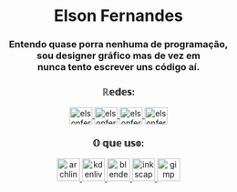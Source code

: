 <h1 align="center">Elson Fernandes</h1>
<h3 align="center">Entendo quase porra nenhuma de programação,</br>sou designer gráfico mas de vez em </br>nunca tento escrever uns código aí.</h3>

<!--<h3 align="center">Entre em contato:</h3>-->
<h3 align="center">ℝ𝕖𝕕𝕖𝕤:</h3>
<p align="center">
<a href="https://linkedin.com/in/elsonfernand" target="blank"><img align="center" src="https://raw.githubusercontent.com/rahuldkjain/github-profile-readme-generator/master/src/images/icons/Social/linked-in-alt.svg" alt="elsonfernand" height="30" width="40"/>
</a>
<a href="https://fb.com/elsonfernand" target="blank"><img align="center" src="https://raw.githubusercontent.com/rahuldkjain/github-profile-readme-generator/master/src/images/icons/Social/facebook.svg" alt="elsonfernand" height="30" width="40"/>
</a>
<a href="https://instagram.com/elsonfernand" target="blank"><img align="center" src="https://raw.githubusercontent.com/rahuldkjain/github-profile-readme-generator/master/src/images/icons/Social/instagram.svg" alt="elsonfernand" height="30" width="40"/>
</a>
<a href="https://www.youtube.com/@elsonfernand" target="blank"><img align="center" src="https://raw.githubusercontent.com/rahuldkjain/github-profile-readme-generator/master/src/images/icons/Social/youtube.svg" alt="elsonfernand" height="30" width="40"/>
</a>
</p>

<!--<h3 align="center">Como sou designer gráfico, uso:</h3>-->
<h3 align="center">𝕆 𝕢𝕦𝕖 𝕦𝕤𝕠:</h3>
<p align="center">
  <a href="https://www.archlinux.org/" target="blank" rel="noreferrer"> <img src="https://vectorwiki.com/images/l0YT0__arch-linux-logo.svg" alt="archlinux" height="40"/>
  </a>
  <a href="https://kdenlive.org/en/" target="blank" rel="noreferrer"> <img src="https://upload.wikimedia.org/wikipedia/commons/4/43/Kdenlive_Logo.svg" alt="kdenlive" height="40"/>
  </a>
  <a href="https://www.blender.org/" target="blank" rel="noreferrer"> <img src="https://download.blender.org/branding/blender_logo.svg" alt="blender" height="40"/>
  </a>
  <a href="https://inkscape.org/" target="blank" rel="noreferrer"> <img src="https://www.vectorlogo.zone/logos/inkscape/inkscape-ar21.svg" alt="inkscape" height="40"/>
  </a>
  <a href="https://www.gimp.org/" target="blank" rel="noreferrer"> <img src="https://www.vectorlogo.zone/logos/gimp/gimp-ar21.svg" alt="gimp" height="40"/>
  </a>
  
</p>
